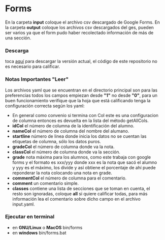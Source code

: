# Forms
En la carpeta **input** coloque el archivo csv descargado de Google Forms.
En la carpeta **output** coloque los archivos csv descargados del ges, pueden ser varios ya que el form pudo haber recolectado información de más de una sección.

### Descarga
toca [aquí](https://benyamingaleano.github.io/files/forms.zip) para descargar la versión actual, el código de este repositorio no es necesario para calificar.

### Notas Importantes "Leer"
Los archivos yaml que se encuentran en el directorio principal son para las preferencias todos los campos empiezan desde **"1"** no desde **"0"**, para un buen funcionamiento verifique que la hoja que está calificando tenga la configuración correcta según los yaml:

- En general como convenio si termina con Col este es una configuracion de columna entonces es devuelta en la lista del método getAllCols.
- **idCol** el número de columna de la identificación del alumno.
- **nameCol** el número de columna del nombre del alumano.
- **startline** número de linea donde inicia los datos no se cuentan las etiquetas de columna, sólo los datos puros.
- **gradeCol** el número de columna donde va la nota.
- **classCol** el número de columna donde va la sección.
- **grade** nota máxima para los alumnos, como este trabaja con google forms y el formato es xxx/yyy donde xxx es la nota que sacó el alumno y yyy es el máximo, los divide y así obtiene el porcentaje de ahí puede reponderar la nota colocando una nota en grade.
- **commentCol** el número de columna para el comentario.
- **comment** un comentario simple.
- **classes** contiene una lista de secciones que se toman en cuenta, el resto son ignoradas, coloque **all** si quiere calificar todas, para más información lea el comentario sobre dicho campo en el archivo input.yaml.

### Ejecutar en terminal
- en **GNU/Linux** o **MacOS** bin/forms
- en **windows** bin/forms.bat
